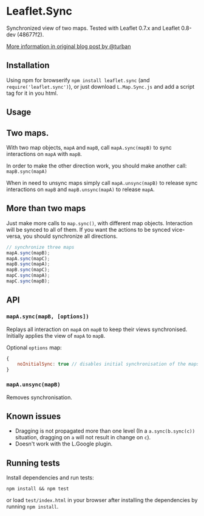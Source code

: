 Leaflet.Sync
============

Synchronized view of two maps. Tested with Leaflet 0.7.x and Leaflet 0.8-dev (48677f2).

[More information in original blog post by @turban](http://blog.thematicmapping.org/2013/06/creating-synchronized-view-of-two-maps.html)

Installation
------------

Using npm for browserify `npm install leaflet.sync` (and `require('leaflet.sync')`), or just download `L.Map.Sync.js` and add a script tag for it in you html.

Usage
-----

## Two maps.
With two map objects, `mapA` and `mapB`, call `mapA.sync(mapB)` to sync interactions on `mapA` with `mapB`.

In order to make the other direction work, you should make another call: `mapB.sync(mapA)`

When in need to unsync maps simply call `mapA.unsync(mapB)` to release sync interactions on `mapB` and `mapB.unsync(mapA)` to release `mapA`.

## More than two maps
Just make more calls to `map.sync()`, with different map objects. Interaction will be synced to all of them. If you want the actions to be synced vice-versa, you should synchronize all directions.

```JavaScript
// synchronize three maps
mapA.sync(mapB);
mapA.sync(mapC);
mapB.sync(mapA);
mapB.sync(mapC);
mapC.sync(mapA);
mapC.sync(mapB);
```

API
---

### `mapA.sync(mapB, [options])`
Replays all interaction on `mapA` on `mapB` to keep their views synchronised. Initially applies the view of `mapA` to `mapB`.

Optional `options` map:
```JavaScript
{
	noInitialSync: true // disables initial synchronisation of the maps.
}
```

### `mapA.unsync(mapB)`

Removes synchronisation.

Known issues
------------

 - Dragging is not propagated more than one level (In a `a.sync(b.sync(c))` situation, dragging on `a` will not result in change on `c`).
 - Doesn't work with the L.Google plugin.

Running tests
-------------

Install dependencies and run tests:
```
npm install && npm test
```
or load `test/index.html` in your browser after installing the dependencies by running `npm install`.
